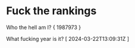 # Fuck the rankings

Who the hell am I?
{ 1987973 }

What fucking year is it?
[ 2024-03-22T13:09:31Z ]
